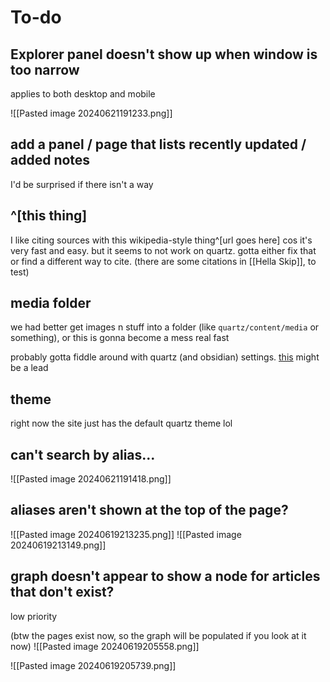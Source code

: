 # To-do
## Explorer panel doesn't show up when window is too narrow
applies to both desktop and mobile

![[Pasted image 20240621191233.png]]
## add a panel / page that lists recently updated / added notes
I'd be surprised if there isn't a way
## ^[this thing]
I like citing sources with this wikipedia-style thing^[url goes here] cos it's very fast and easy. but it seems to not work on quartz. gotta either fix that or find a different way to cite. (there are some citations in [[Hella Skip]], to test)
## media folder
we had better get images n stuff into a folder (like `quartz/content/media` or something), or this is gonna become a mess real fast

probably gotta fiddle around with quartz (and obsidian) settings. [this](https://quartz.jzhao.xyz/plugins/CrawlLinks) might be a lead
## theme
right now the site just has the default quartz theme lol
## can't search by alias...
![[Pasted image 20240621191418.png]]
## aliases aren't shown at the top of the page?
![[Pasted image 20240619213235.png]]
![[Pasted image 20240619213149.png]]
## graph doesn't appear to show a node for articles that don't exist?
low priority

(btw the pages exist now, so the graph will be populated if you look at it now)
![[Pasted image 20240619205558.png]]

![[Pasted image 20240619205739.png]]